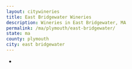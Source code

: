 ```yaml
---
layout: citywineries
title: East Bridgewater Wineries
description: Wineries in East Bridgewater, MA
permalink: /ma/plymouth/east-bridgewater/
state: ma
county: plymouth
city: east bridgewater
---
```

-
